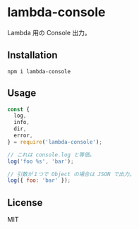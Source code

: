 # lambda-console

Lambda 用の Console 出力。

## Installation

```
npm i lambda-console
```

## Usage

``` javascript
const {
  log,
  info,
  dir,
  error,
} = require('lambda-console');

// これは console.log と等価。
log('foo %s', 'bar');

// 引数が１つで Object の場合は JSON で出力。
log({ foo: 'bar' });
```

## License

MIT
